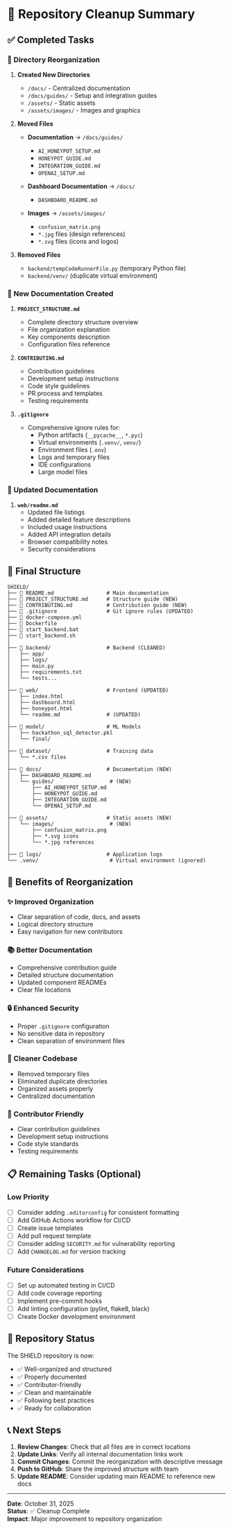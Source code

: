 # 🎉 Repository Cleanup Summary

## ✅ Completed Tasks

### 📁 Directory Reorganization

1. **Created New Directories**
   - `/docs/` - Centralized documentation
   - `/docs/guides/` - Setup and integration guides
   - `/assets/` - Static assets
   - `/assets/images/` - Images and graphics

2. **Moved Files**
   - **Documentation** → `/docs/guides/`
     - `AI_HONEYPOT_SETUP.md`
     - `HONEYPOT_GUIDE.md`
     - `INTEGRATION_GUIDE.md`
     - `OPENAI_SETUP.md`
   
   - **Dashboard Documentation** → `/docs/`
     - `DASHBOARD_README.md`
   
   - **Images** → `/assets/images/`
     - `confusion_matrix.png`
     - `*.jpg` files (design references)
     - `*.svg` files (icons and logos)

3. **Removed Files**
   - `backend/tempCodeRunnerFile.py` (temporary Python file)
   - `backend/venv/` (duplicate virtual environment)

### 📝 New Documentation Created

1. **`PROJECT_STRUCTURE.md`**
   - Complete directory structure overview
   - File organization explanation
   - Key components description
   - Configuration files reference

2. **`CONTRIBUTING.md`**
   - Contribution guidelines
   - Development setup instructions
   - Code style guidelines
   - PR process and templates
   - Testing requirements

3. **`.gitignore`**
   - Comprehensive ignore rules for:
     - Python artifacts (`__pycache__`, `*.pyc`)
     - Virtual environments (`.venv/`, `venv/`)
     - Environment files (`.env`)
     - Logs and temporary files
     - IDE configurations
     - Large model files

### 📄 Updated Documentation

1. **`web/readme.md`**
   - Updated file listings
   - Added detailed feature descriptions
   - Included usage instructions
   - Added API integration details
   - Browser compatibility notes
   - Security considerations

## 📂 Final Structure

```
SHIELD/
├── 📄 README.md                 # Main documentation
├── 📄 PROJECT_STRUCTURE.md      # Structure guide (NEW)
├── 📄 CONTRIBUTING.md           # Contribution guide (NEW)
├── 📄 .gitignore                # Git ignore rules (UPDATED)
├── 📄 docker-compose.yml
├── 📄 Dockerfile
├── 🔧 start_backend.bat
├── 🔧 start_backend.sh
│
├── 📂 backend/                  # Backend (CLEANED)
│   ├── app/
│   ├── logs/
│   ├── main.py
│   ├── requirements.txt
│   └── tests...
│
├── 📂 web/                      # Frontend (UPDATED)
│   ├── index.html
│   ├── dashboard.html
│   ├── honeypot.html
│   └── readme.md               # (UPDATED)
│
├── 📂 model/                    # ML Models
│   ├── hackathon_sql_detector.pkl
│   └── final/
│
├── 📂 dataset/                  # Training data
│   └── *.csv files
│
├── 📂 docs/                     # Documentation (NEW)
│   ├── DASHBOARD_README.md
│   └── guides/                  # (NEW)
│       ├── AI_HONEYPOT_SETUP.md
│       ├── HONEYPOT_GUIDE.md
│       ├── INTEGRATION_GUIDE.md
│       └── OPENAI_SETUP.md
│
├── 📂 assets/                   # Static assets (NEW)
│   └── images/                  # (NEW)
│       ├── confusion_matrix.png
│       ├── *.svg icons
│       └── *.jpg references
│
├── 📂 logs/                     # Application logs
└── .venv/                       # Virtual environment (ignored)
```

## 🎯 Benefits of Reorganization

### ✨ Improved Organization
- Clear separation of code, docs, and assets
- Logical directory structure
- Easy navigation for new contributors

### 📚 Better Documentation
- Comprehensive contribution guide
- Detailed structure documentation
- Updated component READMEs
- Clear file locations

### 🔒 Enhanced Security
- Proper `.gitignore` configuration
- No sensitive data in repository
- Clean separation of environment files

### 🧹 Cleaner Codebase
- Removed temporary files
- Eliminated duplicate directories
- Organized assets properly
- Centralized documentation

### 👥 Contributor Friendly
- Clear contribution guidelines
- Development setup instructions
- Code style standards
- Testing requirements

## 📋 Remaining Tasks (Optional)

### Low Priority
- [ ] Consider adding `.editorconfig` for consistent formatting
- [ ] Add GitHub Actions workflow for CI/CD
- [ ] Create issue templates
- [ ] Add pull request template
- [ ] Consider adding `SECURITY.md` for vulnerability reporting
- [ ] Add `CHANGELOG.md` for version tracking

### Future Considerations
- [ ] Set up automated testing in CI/CD
- [ ] Add code coverage reporting
- [ ] Implement pre-commit hooks
- [ ] Add linting configuration (pylint, flake8, black)
- [ ] Create Docker development environment

## 🎊 Repository Status

The SHIELD repository is now:
- ✅ Well-organized and structured
- ✅ Properly documented
- ✅ Contributor-friendly
- ✅ Clean and maintainable
- ✅ Following best practices
- ✅ Ready for collaboration

## 📞 Next Steps

1. **Review Changes**: Check that all files are in correct locations
2. **Update Links**: Verify all internal documentation links work
3. **Commit Changes**: Commit the reorganization with descriptive message
4. **Push to GitHub**: Share the improved structure with team
5. **Update README**: Consider updating main README to reference new docs

---

**Date**: October 31, 2025  
**Status**: ✅ Cleanup Complete  
**Impact**: Major improvement to repository organization
